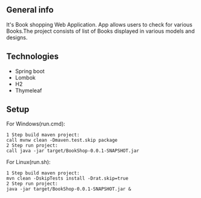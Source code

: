 
## General info
It's Book shopping Web Application.
App allows users to check for various Books.The project consists of list of Books displayed in various models and designs.
	
## Technologies
* Spring boot 
* Lombok
* H2
* Thymeleaf
	
## Setup
For Windows(run.cmd):
```
1 Step build maven project:
call mvnw clean -Dmaven.test.skip package
2 Step run project:
call java -jar target/BookShop-0.0.1-SNAPSHOT.jar
```

For Linux(run.sh):
```
1 Step build maven project:
mvn clean -DskipTests install -Drat.skip=true
2 Step run project:
java -jar target/BookShop-0.0.1-SNAPSHOT.jar &
```
